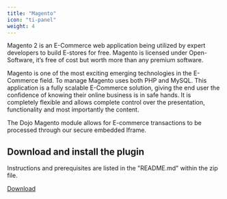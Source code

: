 ```yaml
---
title: "Magento"
icon: "ti-panel"
weight: 4
---
```


Magento 2 is an E-Commerce web application being utilized by expert developers to build E-stores for free. Magento is licensed under Open-Software, it’s free of cost but worth more than any premium software.

Magento is one of the most exciting emerging technologies in the E-Commerce field. To manage Magento uses both PHP and MySQL. This application is a fully scalable E-Commerce solution, giving the end user the confidence of knowing their online business is in safe hands. It is completely flexible and allows complete control over the presentation, functionality and most importantly the content.

The Dojo Magento module allows for E-commerce transactions to be processed through our secure embedded Iframe.

## Download and install the plugin

Instructions and prerequisites are listed in the "README.md" within the zip file.

[Download](/plugins/dojo-payments-magento-1-0-1.zip)
